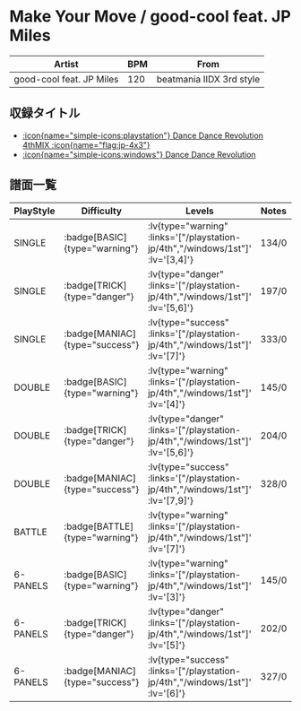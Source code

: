 # Make Your Move / good-cool feat. JP Miles

|Artist|BPM|From|
|------|---|----|
|good-cool feat. JP Miles|120|beatmania IIDX 3rd style|

## 収録タイトル

- [ :icon{name="simple-icons:playstation"} Dance Dance Revolution 4thMIX :icon{name="flag:jp-4x3"} ](/playstation-jp/4th)
- [ :icon{name="simple-icons:windows"} Dance Dance Revolution](/windows/1st)

## 譜面一覧

|PlayStyle|Difficulty|Levels|Notes|Movie|
|---------|----------|------|-----|-----|
|SINGLE| :badge[BASIC]{type="warning"} | :lv{type="warning" :links='["/playstation-jp/4th","/windows/1st"]' :lv='[3,4]'} |134/0||
|SINGLE| :badge[TRICK]{type="danger"} | :lv{type="danger" :links='["/playstation-jp/4th","/windows/1st"]' :lv='[5,6]'} |197/0||
|SINGLE| :badge[MANIAC]{type="success"} | :lv{type="success" :links='["/playstation-jp/4th","/windows/1st"]' :lv='[7]'} |333/0||
|DOUBLE| :badge[BASIC]{type="warning"} | :lv{type="warning" :links='["/playstation-jp/4th","/windows/1st"]' :lv='[4]'} |145/0||
|DOUBLE| :badge[TRICK]{type="danger"} | :lv{type="danger" :links='["/playstation-jp/4th","/windows/1st"]' :lv='[5,6]'} |204/0||
|DOUBLE| :badge[MANIAC]{type="success"} | :lv{type="success" :links='["/playstation-jp/4th","/windows/1st"]' :lv='[7,9]'} |328/0||
|BATTLE| :badge[BATTLE]{type="warning"} | :lv{type="warning" :links='["/playstation-jp/4th","/windows/1st"]' :lv='[7]'} |||
|6-PANELS| :badge[BASIC]{type="warning"} | :lv{type="warning" :links='["/playstation-jp/4th","/windows/1st"]' :lv='[3]'} |145/0||
|6-PANELS| :badge[TRICK]{type="danger"} | :lv{type="danger" :links='["/playstation-jp/4th","/windows/1st"]' :lv='[5]'} |202/0||
|6-PANELS| :badge[MANIAC]{type="success"} | :lv{type="success" :links='["/playstation-jp/4th","/windows/1st"]' :lv='[6]'} |327/0||
